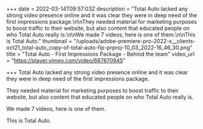 +++
date = 2022-03-14T09:57:03Z
description = "Total Auto lacked any strong video presence online and it was clear they were in deep need of the first impressions package.\n\nThey needed material for marketing purposes to boost traffic to their website, but also content that educated people on who Total Auto really is.\n\nWe made 7 videos, here is one of them.\n\nThis is Total Auto."
thumbnail = "/uploads/adobe-premiere-pro-2022-x__clients-oct21_total-auto_copy-of-total-auto-fip-prproj-10_03_2022-16_46_30.png"
title = "Total Auto - First Impressions Package - Behind the team"
video_url = "https://player.vimeo.com/video/687870945"

+++
Total Auto lacked any strong video presence online and it was clear they were in deep need of the first impressions package.

They needed material for marketing purposes to boost traffic to their website, but also content that educated people on who Total Auto really is.

We made 7 videos, here is one of them.

This is Total Auto.